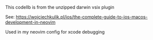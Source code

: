 This codellb is from the unzipped darwin vsix plugin

See: https://wojciechkulik.pl/ios/the-complete-guide-to-ios-macos-development-in-neovim

Used in my neovim config for xcode debugging
